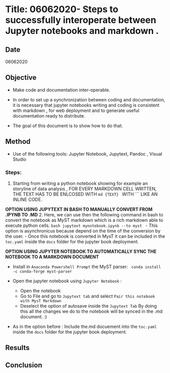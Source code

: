 # Title: 06062020- Steps to successfully interoperate between Jupyter notebooks and markdown .  

## Date
06062020

## Objective

- Make code and documentation inter-operable. 
- In order to set up a synchronization between coding and documentation, it is necessary that jupyter notebooks writing and coding is consistent with markdown , for web deployment and to generate useful documentation ready to distribute. 

- The goal of this document is to show how to do that. 

## Method

- Use of the following tools: Jupyter Notebook, Jupytext, Pandoc , Visual Studio

### Steps: 

1. Starting from writing a python notebook showing for example an storyline of  data analysis , FOR EVERY MARKDOWN CELL WRITTEN, THE TEXT HAS TO BE ENLCOSED WITH ```md {TEXT} ``` WITH ``` LIKE AN INLINE CODE. 

**OPTION USING JUPYTEXT IN BASH TO MANUALLY CONVERT FROM .IPYNB TO .MD**
2. Here, we can use then the following command in bash to convert the notebook as MyST markdown which is a rich markdown able to execute python cells. 
    ```bash
    jupytext mynotebook.ipynb --to myst
    ```
    - This option is asynchronicus because depend on the time of the  conversion by the user. 
    - Once this notebook is converted in MysT it can be included in the `toc.yaml` inside the `docs` folder for the jupyter book deployment. 

**OPTION USING JUPYTER NOTEBOOK TO AUTOMATICALLY SYNC THE NOTEBOOK TO A MARKDOWN DOCUMENT**

 - Install in `Anaconda Powershell Prompt` the MyST parser: ` conda install -c conda-forge myst-parser`

 - Open the jupyter notebook using `Jupyter Notebook` :
    - Open the notebook
    - Go to File and go to `Jupytext tab` and select `Pair this notebook with MysT Markdown`
    - Deselect the option of autosave inside the `Jupytext Tab` 
 By doing this all the changes we do to the notebook will be synced in the .md document. :) 

 - As in the option before :  Include the.md docuement into the `toc.yaml` inside the `docs` folder for the jupyter book deployment. 

## Results

## Conclusion